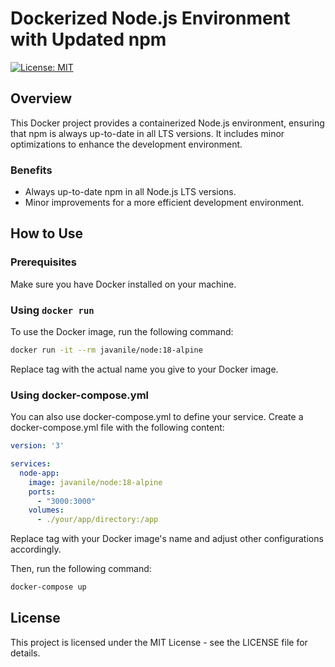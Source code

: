 # Dockerized Node.js Environment with Updated npm

[![License: MIT](https://img.shields.io/badge/License-MIT-blue.svg)](https://opensource.org/licenses/MIT)

## Overview

This Docker project provides a containerized Node.js environment, ensuring that npm is always up-to-date in all LTS versions. It includes minor optimizations to enhance the development environment.

### Benefits

- Always up-to-date npm in all Node.js LTS versions.
- Minor improvements for a more efficient development environment.

## How to Use

### Prerequisites

Make sure you have Docker installed on your machine.

### Using `docker run`

To use the Docker image, run the following command:

```bash
docker run -it --rm javanile/node:18-alpine
```

Replace tag with the actual name you give to your Docker image.

### Using docker-compose.yml

You can also use docker-compose.yml to define your service. Create a docker-compose.yml file with the following content:

```yaml
version: '3'

services:
  node-app:
    image: javanile/node:18-alpine
    ports:
      - "3000:3000"
    volumes:
      - ./your/app/directory:/app
```

Replace tag with your Docker image's name and adjust other configurations accordingly.

Then, run the following command:

```bash
docker-compose up
```

## License

This project is licensed under the MIT License - see the LICENSE file for details.
